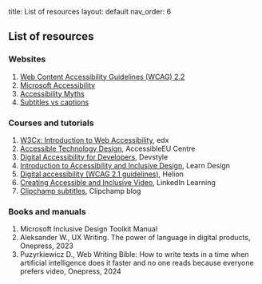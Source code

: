 title: List of resources 
layout: default
nav_order: 6

## List of resources

### Websites

1. [Web Content Accessibility Guidelines (WCAG) 2.2](https://www.w3.org/TR/WCAG22/)
2. [Microsoft Accessibility](https://www.microsoft.com/en-us/accessibility)
3. [Accessibility Myths](https://a11ymyths.com/)
4. [Subtitles vs captions](https://www.rask.ai/blog/subtitles-vs-captions-breaking-down-the-difference)

### Courses and tutorials

1. [W3Cx: Introduction to Web Accessibility](https://www.edx.org/learn/web-accessibility/the-world-wide-web-consortium-w3c-introduction-to-web-accessibility), edx
2. [Accessible Technology Design](https://accessible-eu-centre.ec.europa.eu/content-corner/events/accessibleeu-training-course-accessible-technology-design-ot-eu-01-2023-11-15_en), AccessibleEU Centre
3. [Digital Accessibility for Developers](https://devbites.pl/kursy/dostepnosc-cyfrowa/), Devstyle
4. [Introduction to Accessibility and Inclusive Design](https://www.learndesign.pl/warsztaty/wprowadzenie-do-dostepnosci-i-projektowania-bez-wykluczen), Learn Design
5. [Digital accessibility (WCAG 2.1 guidelines)](https://helion.pl/kurs/dostepnosc-cyfrowa-kurs-video-wprowadzenie-do-tematyki-i-wytycznych-wcag-2-1-michal-wiktor-zmijewski-tomasz-pluta-mariusz-bor,vdoscy.html), Helion
6. [Creating Accessible and Inclusive Video](https://www.linkedin.com/learning/creating-accessible-and-inclusive-video), LinkedIn Learning
7. [Clipchamp subtitles](https://clipchamp.com/en/blog/add-subtitles-videos-benefits-easy-hacks/), Clipchamp blog

### Books and manuals

1. Microsoft Inclusive Design Toolkit Manual
2. Aleksander W., UX Writing. The power of language in digital products, Onepress, 2023
3. Puzyrkiewicz D., Web Writing Bible: How to write texts in a time when artificial intelligence does it faster and no one reads because everyone prefers video, Onepress, 2024
